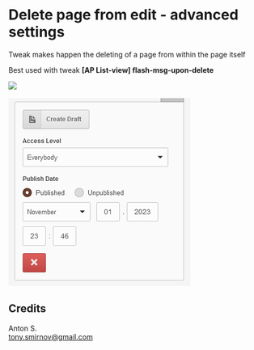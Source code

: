 # Delete page from edit - advanced settings

Tweak makes happen the deleting of a page from within the page itself

Best used with tweak **[AP List-view] flash-msg-upon-delete**

![](img/delete-btn-advanced.gif)

![](img/delete-btn-small.png)

## Credits

Anton S.\
tony.smirnov@gmail.com
